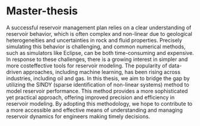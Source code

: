 # Master-thesis
A successful reservoir management plan relies on a clear understanding of
reservoir behavior, which is often complex and non-linear due to geological
heterogeneities and uncertainties in rock and fluid properties. Precisely simulating this
behavior is challenging, and common numerical methods, such as simulators like
Eclipse, can be both time-consuming and expensive.
In response to these challenges, there is a growing interest in simpler and more costeffective tools for reservoir modeling. The popularity of data-driven approaches,
including machine learning, has been rising across industries, including oil and gas. In
this thesis, we aim to bridge the gap by utilizing the SINDY (sparse identification of
non-linear systems) method to model reservoir performance. This method provides a
more sophisticated yet practical approach, offering improved precision and efficiency
in reservoir modeling. By adopting this methodology, we hope to contribute to a more
accessible and effective means of understanding and managing reservoir dynamics for
engineers making timely decisions.
